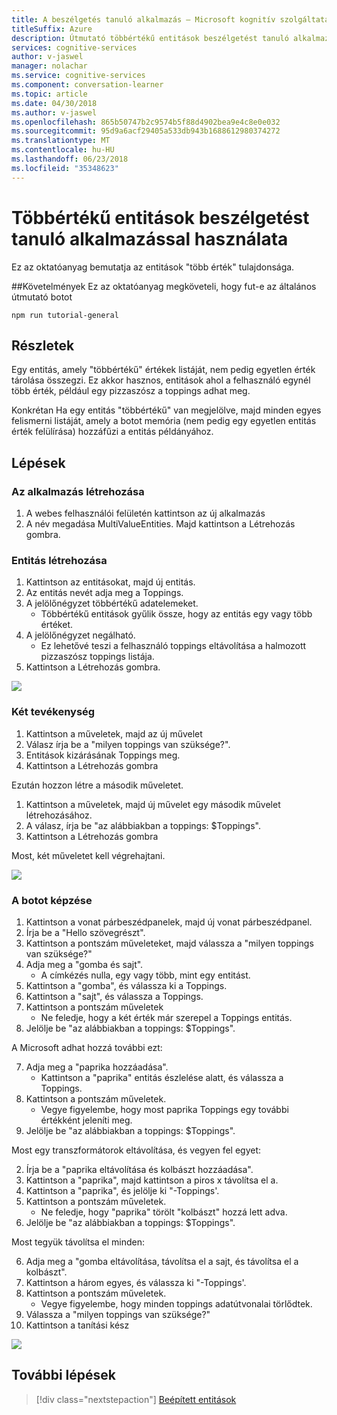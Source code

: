```yaml
---
title: A beszélgetés tanuló alkalmazás – Microsoft kognitív szolgáltatások többértékű entitások használata |} Microsoft Docs
titleSuffix: Azure
description: Útmutató többértékű entitások beszélgetést tanuló alkalmazással.
services: cognitive-services
author: v-jaswel
manager: nolachar
ms.service: cognitive-services
ms.component: conversation-learner
ms.topic: article
ms.date: 04/30/2018
ms.author: v-jaswel
ms.openlocfilehash: 865b50747b2c9574b5f88d4902bea9e4c8e0e032
ms.sourcegitcommit: 95d9a6acf29405a533db943b1688612980374272
ms.translationtype: MT
ms.contentlocale: hu-HU
ms.lasthandoff: 06/23/2018
ms.locfileid: "35348623"
---
```

# <a name="how-to-use-multi-value-entities-with-a-conversation-learner-application"></a>Többértékű entitások beszélgetést tanuló alkalmazással használata
Ez az oktatóanyag bemutatja az entitások "több érték" tulajdonsága.

##<a name="requirements"></a>Követelmények
Ez az oktatóanyag megköveteli, hogy fut-e az általános útmutató botot

    npm run tutorial-general

## <a name="details"></a>Részletek
Egy entitás, amely "többértékű" értékek listáját, nem pedig egyetlen érték tárolása összegzi.  Ez akkor hasznos, entitások ahol a felhasználó egynél több érték, például egy pizzaszósz a toppings adhat meg.

Konkrétan Ha egy entitás "többértékű" van megjelölve, majd minden egyes felismerni listáját, amely a botot memória (nem pedig egy egyetlen entitás érték felülírása) hozzáfűzi a entitás példányához.

## <a name="steps"></a>Lépések

### <a name="create-the-application"></a>Az alkalmazás létrehozása

1. A webes felhasználói felületén kattintson az új alkalmazás
2. A név megadása MultiValueEntities. Majd kattintson a Létrehozás gombra.

### <a name="create-an-entity"></a>Entitás létrehozása

1. Kattintson az entitásokat, majd új entitás.
2. Az entitás nevét adja meg a Toppings.
3. A jelölőnégyzet többértékű adatelemeket.
    - Többértékű entitások gyűlik össze, hogy az entitás egy vagy több értéket.
2. A jelölőnégyzet negálható.  
    - Ez lehetővé teszi a felhasználó toppings eltávolítása a halmozott pizzaszósz toppings listája.
3. Kattintson a Létrehozás gombra.

![](../media/tutorial6_entities.PNG)

### <a name="create-two-actions"></a>Két tevékenység

1. Kattintson a műveletek, majd az új művelet
2. Válasz írja be a "milyen toppings van szüksége?".
3. Entitások kizárásának Toppings meg.
3. Kattintson a Létrehozás gombra

Ezután hozzon létre a második műveletet.

1. Kattintson a műveletek, majd új művelet egy második művelet létrehozásához.
3. A válasz, írja be "az alábbiakban a toppings: $Toppings".
4. Kattintson a Létrehozás gombra

Most, két műveletet kell végrehajtani.

![](../media/tutorial6_actions.PNG)

### <a name="train-the-bot"></a>A botot képzése

1. Kattintson a vonat párbeszédpanelek, majd új vonat párbeszédpanel.
2. Írja be a "Hello szövegrészt".
3. Kattintson a pontszám műveleteket, majd válassza a "milyen toppings van szüksége?"
2. Adja meg a "gomba és sajt". 
    - A címkézés nulla, egy vagy több, mint egy entitást.
3. Kattintson a "gomba", és válassza ki a Toppings.
4. Kattintson a "sajt", és válassza a Toppings.
5. Kattintson a pontszám műveletek
    - Ne feledje, hogy a két érték már szerepel a Toppings entitás. 
6. Jelölje be "az alábbiakban a toppings: $Toppings".

A Microsoft adhat hozzá további ezt:

7. Adja meg a "paprika hozzáadása".
    - Kattintson a "paprika" entitás észlelése alatt, és válassza a Toppings.
3. Kattintson a pontszám műveletek.
    - Vegye figyelembe, hogy most paprika Toppings egy további értékként jeleníti meg.
6. Jelölje be "az alábbiakban a toppings: $Toppings".

Most egy transzformátorok eltávolítása, és vegyen fel egyet:

2. Írja be a "paprika eltávolítása és kolbászt hozzáadása".
1. Kattintson a "paprika", majd kattintson a piros x távolítsa el a.
2. Kattintson a "paprika", és jelölje ki "-Toppings'.
3. Kattintson a pontszám műveletek.
    - Ne feledje, hogy "paprika" törölt "kolbászt" hozzá lett adva.
6. Jelölje be "az alábbiakban a toppings: $Toppings".

Most tegyük távolítsa el minden:

6. Adja meg a "gomba eltávolítása, távolítsa el a sajt, és távolítsa el a kolbászt".
7. Kattintson a három egyes, és válassza ki "-Toppings'.
7. Kattintson a pontszám műveletek.
    - Vegye figyelembe, hogy minden toppings adatútvonalai törlődtek.
2. Válassza a "milyen toppings van szüksége?"
3. Kattintson a tanítási kész

![](../media/tutorial6_dialogs.PNG)

## <a name="next-steps"></a>További lépések

> [!div class="nextstepaction"]
> [Beépített entitások](./7-built-in-entities.md)

